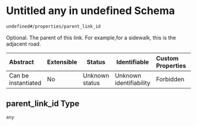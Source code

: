 # Untitled any in undefined Schema

```txt
undefined#/properties/parent_link_id
```

Optional. The parent of this link. For example,for a sidewalk, this is the adjacent road.


| Abstract            | Extensible | Status         | Identifiable            | Custom Properties | Additional Properties | Access Restrictions | Defined In                                                              |
| :------------------ | ---------- | -------------- | ----------------------- | :---------------- | --------------------- | ------------------- | ----------------------------------------------------------------------- |
| Can be instantiated | No         | Unknown status | Unknown identifiability | Forbidden         | Allowed               | none                | [link.schema.json\*](../../out/link.schema.json "open original schema") |

## parent_link_id Type

`any`
